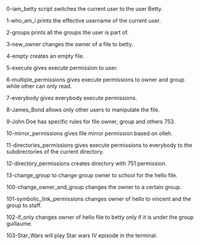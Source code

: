 0-iam_betty script switches the current user to the user Betty.

1-who_am_i prints the effective username of the current user.

2-groups prints all the groups the user is part of.

3-new_owner changes the owner of a file to betty.

4-empty creates an empty file.

5-execute gives execute permission to user.

6-multiple_permissions gives execute permissions to owner and group while other can only read.

7-everybody gives everybody execute permissions.

8-James_Bond allows only other users to manipulate the file. 

9-John Doe has specific rules for file owner, group and others 753.

10-mirror_permissions gives file mirror permission based on olleh.

11-directories_permissions gives execute permissions to everybody to the subdirectories of the current directory.

12-directory_permissions creates directory with 751 permission.

13-change_group to change group owner to school for the hello file.

100-change_owner_and_group changes the owner to a certain group.

101-symbolic_link_permissions changes owner of hello to vincent and the group to staff.

102-if_only changes owner of hello file to betty only if it is under the group guillaume.

103-Star_Wars will play Star wars IV episode in the terminal.   

